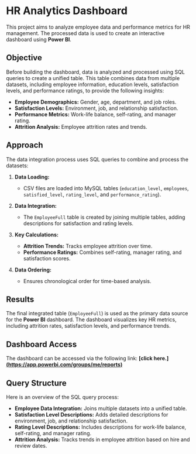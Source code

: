# HR Analytics Dashboard

This project aims to analyze employee data and performance metrics for HR management. The processed data is used to create an interactive dashboard using **Power BI**.

## Objective

Before building the dashboard, data is analyzed and processed using SQL queries to create a unified table. This table combines data from multiple datasets, including employee information, education levels, satisfaction levels, and performance ratings, to provide the following insights:

- **Employee Demographics:** Gender, age, department, and job roles.
- **Satisfaction Levels:** Environment, job, and relationship satisfaction.
- **Performance Metrics:** Work-life balance, self-rating, and manager rating.
- **Attrition Analysis:** Employee attrition rates and trends.

## Approach

The data integration process uses SQL queries to combine and process the datasets:

1. **Data Loading:**
   - CSV files are loaded into MySQL tables (`education_level`, `employees`, `satisfied_level`, `rating_level`, and `performance_rating`).

2. **Data Integration:**
   - The `EmployeeFull` table is created by joining multiple tables, adding descriptions for satisfaction and rating levels.

3. **Key Calculations:**
   - **Attrition Trends:** Tracks employee attrition over time.
   - **Performance Ratings:** Combines self-rating, manager rating, and satisfaction scores.

4. **Data Ordering:**
   - Ensures chronological order for time-based analysis.

## Results

The final integrated table (`EmployeeFull`) is used as the primary data source for the **Power BI** dashboard. The dashboard visualizes key HR metrics, including attrition rates, satisfaction levels, and performance trends.

## Dashboard Access

The dashboard can be accessed via the following link: **[click here.][(https://app.powerbi.com/groups/me/reports)](https://app.powerbi.com/view?r=eyJrIjoiYTQzZDhhMzgtODIyNy00NzdhLWFmYjEtNTk2MWE5OTNlNTNhIiwidCI6IjgyMTE5NTA1LTdmNTYtNGUxZC04NTlhLWJiZWFjODNhNzhhMCIsImMiOjEwfQ%3D%3D&pageName=fda8be94a7aa3fcf2ae6)**

## Query Structure

Here is an overview of the SQL query process:

- **Employee Data Integration:** Joins multiple datasets into a unified table.
- **Satisfaction Level Descriptions:** Adds detailed descriptions for environment, job, and relationship satisfaction.
- **Rating Level Descriptions:** Includes descriptions for work-life balance, self-rating, and manager rating.
- **Attrition Analysis:** Tracks trends in employee attrition based on hire and review dates.
